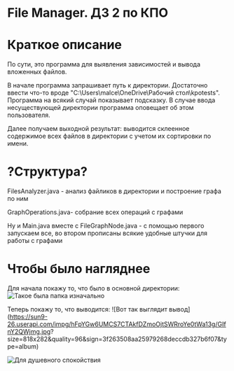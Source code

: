 # File Manager. ДЗ 2 по КПО

# Краткое описание

По сути, это программа для выявления зависимостей и вывода вложенных файлов.

В начале программа запрашивает путь к директории. Достаточно ввести что-то вроде "C:\Users\malce\OneDrive\Рабочий стол\kpotests". Программа на всякий случай показывает подсказку. В случае ввода несуществующей директории программа оповещает об этом пользователя.

Далее получаем выходной результат: выводится склеенное содержимое всех файлов в директории с учетом их сортировки по имени.

# ?Структура?

FilesAnalyzer.java - анализ файликов в директории и построение графа по ним

GraphOperations.java- собрание всех операций с графами

Ну и Main.java вместе с FileGraphNode.java - с помощью первого запускаем все, во втором прописаны всякие удобные штучки для работы с графами

# Чтобы было нагляднее

Для начала покажу то, что было в основной директории:
![Такое была папка изначально](https://sun9-44.userapi.com/impg/BKQwM1FZvOu1DB9r7SZPOdgOaMrlWLL8FoLmAw/jRMP7YoS1Tg.jpg?size=786x130&quality=96&sign=e3183ee931a3e0ab84fc65da5882feea&type=album)

Теперь покажу то, что выводится:
![Вот так выглядит вывод](https://sun9-26.userapi.com/impg/hFpYGw6UMCS7CTAkfDZmoOjtSWRroYe0tWa13g/GIfnY2QWjmg.jpg? size=818x282&quality=96&sign=3f263508aa25979268deccdb327b6f07&type=album)

![Для душевного спокойствия](https://i.pinimg.com/736x/ed/ff/cd/edffcdb5dee2f4d4c534c3d3f5291ebb.jpg?size=675x1200&quality=95&sign=c6d073da5ccc4919bb11e3dc0d96bfe7&type=album "Для душевного спокойствия")

